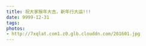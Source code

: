 ```yaml
---
title: 祝大家猴年大吉，新年行大运!!!
date: 9999-12-31
tags:
photos: 
- http://7xqlat.com1.z0.glb.clouddn.com/201601.jpg
---
```

